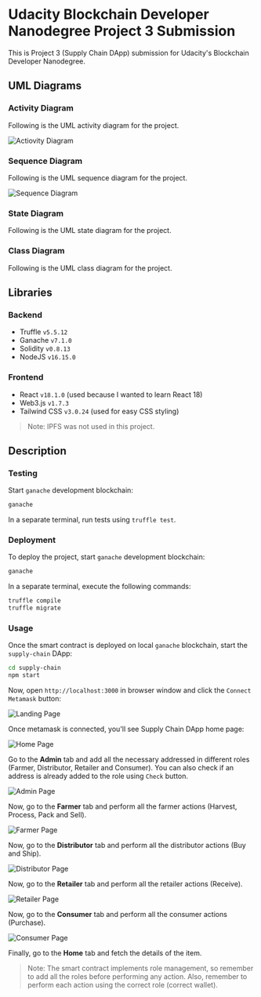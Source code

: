# Udacity Blockchain Developer Nanodegree Project 3 Submission

This is Project 3 (Supply Chain DApp) submission for Udacity's Blockchain Developer Nanodegree.

## UML Diagrams

### Activity Diagram

Following is the UML activity diagram for the project.

![Actiovity Diagram](./uml/Activity%20Diagram.svg "Activity Diagram")

### Sequence Diagram

Following is the UML sequence diagram for the project.

![Sequence Diagram](./uml/Sequence%20Diagram.svg "Sequence Diagram")

### State Diagram

Following is the UML state diagram for the project.

<!-- TODO -->

### Class Diagram

Following is the UML class diagram for the project.

<!-- TODO -->

## Libraries

### Backend

- Truffle `v5.5.12`
- Ganache `v7.1.0`
- Solidity `v0.8.13`
- NodeJS `v16.15.0`

### Frontend

- React `v18.1.0` (used because I wanted to learn React 18)
- Web3.js `v1.7.3`
- Tailwind CSS `v3.0.24` (used for easy CSS styling)

> Note: IPFS was not used in this project.

## Description

### Testing

Start `ganache` development blockchain:

```bash
ganache
```

In a separate terminal, run tests using `truffle test`.

### Deployment

To deploy the project, start `ganache` development blockchain:

```bash
ganache
```

In a separate terminal, execute the following commands:

```bash
truffle compile
truffle migrate
```

### Usage

Once the smart contract is deployed on local `ganache` blockchain, start the `supply-chain` DApp:

```bash
cd supply-chain
npm start
```

Now, open `http://localhost:3000` in browser window and click the `Connect Metamask` button:

![Landing Page](./images/LandingPage.jpg "Landing Page")

Once metamask is connected, you'll see Supply Chain DApp home page:

![Home Page](./images/HomePage.jpg "Home Page")

Go to the **Admin** tab and add all the necessary addressed in different roles (Farmer, Distributor, Retailer and
Consumer). You can also check if an address is already added to the role using `Check` button.

![Admin Page](./images/AdminPage.jpg "Admin Page")

Now, go to the **Farmer** tab and perform all the farmer actions (Harvest, Process, Pack and Sell).

![Farmer Page](./images/FarmerPage.jpg "Farmer Page")

Now, go to the **Distributor** tab and perform all the distributor actions (Buy and Ship).

![Distributor Page](./images/DistributorPage.jpg "Distributor Page")

Now, go to the **Retailer** tab and perform all the retailer actions (Receive).

![Retailer Page](./images/RetailerPage.jpg "Retailer Page")

Now, go to the **Consumer** tab and perform all the consumer actions (Purchase).

![Consumer Page](./images/ConsumerPage.jpg "Consumer Page")

Finally, go to the **Home** tab and fetch the details of the item.

> Note: The smart contract implements role management, so remember to add all the roles before performing any action.
Also, remember to perform each action using the correct role (correct wallet).
